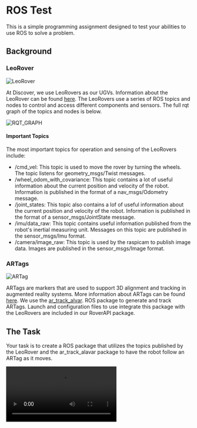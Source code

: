 # ROS Test
This is a simple programming assignment designed to test your abilities to use ROS to solve a problem.

## Background

### LeoRover
![LeoRover](https://uploads-ssl.webflow.com/5aeedc7c6154a8acb0b29044/5e8e4d5a3fd0013dab1d3ded_leo%20rover%20showcase.jpg)

At Discover, we use LeoRovers as our UGVs. Information about the LeoRover can be found [here](leorover.tech). The LeoRovers use a series of ROS topics and nodes to control and access different components and sensors. The full rqt graph of the topics and nodes is below. 

![RQT_GRAPH](rosgraph.svg)
#### Important Topics
The most important topics for operation and sensing of the LeoRovers include:
* /cmd_vel: This topic is used to move the rover by turning the wheels. The topic listens for geometry_msgs/Twist messages.
* /wheel_odom_with_covariance: This topic contains a lot of useful information about the current position and velocity of the robot. Information is published in the format of a nav_msgs/Odometry message.
* /joint_states: This topic also contains a lof of useful information about the current position and velocity of the robot. Information is published in the format of a sensor_msgs/JointState message.
* /imu/data_raw: This topic contains useful information published from the robot's inertial measuring unit. Messages on this topic are published in the sensor_msgs/Imu format.
* /camera/image_raw: This topic is used by the raspicam to publish image data. Images are published in the sensor_msgs/Image format.

### ARTags

![ARTag](http://wiki.ros.org/ar_track_alvar?action=AttachFile&do=get&target=artags.png)

ARTags are markers that are used to support 3D alignment and tracking in augmented reality systems. More information about ARTags can be
found [here](https://www.cs.cmu.edu/afs/cs/project/skinnerbots/Wiki/AprilTags/NRC-47419.pdf). We use the [ar_track_alvar](http://wiki.ros.org/ar_track_alvar).
ROS package to generate and track ARTags. Launch and configuration files to use integrate this package with the LeoRovers are included in our RoverAPI package.

## The Task
Your task is to create a ROS package that utilizes the topics published by the LeoRover and the ar_track_alavar package to have the robot follow an ARTag as it moves. 

![Video](ARTag.mp4)




